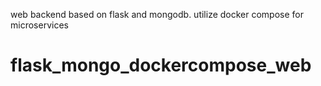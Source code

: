 web backend based on flask and mongodb. utilize docker compose for microservices
# flask_mongo_dockercompose_web
